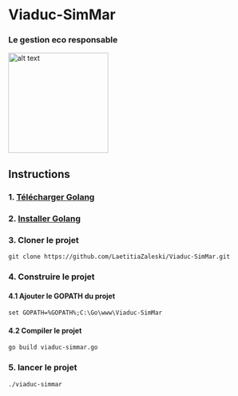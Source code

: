 # Viaduc-SimMar
### Le gestion eco responsable

<img src="https://storage.googleapis.com/gopherizeme.appspot.com/gophers/187bac3508450b1bc3ae2d4a2519b9d445d4dec6.png" alt="alt text" width="200px" height="200px">


## Instructions
### 1. [Télécharger Golang](https://dl.google.com/go/go1.12.7.windows-amd64.msi)
### 2. [Installer Golang](https://golang.org/doc/install)
### 3. Cloner le projet
`git clone https://github.com/LaetitiaZaleski/Viaduc-SimMar.git`
### 4. Construire le projet
#### 4.1 Ajouter le GOPATH du projet
`set GOPATH=%GOPATH%;C:\Go\www\Viaduc-SimMar`
#### 4.2 Compiler le projet
`go build viaduc-simmar.go`
### 5. lancer le projet
`./viaduc-simmar `
